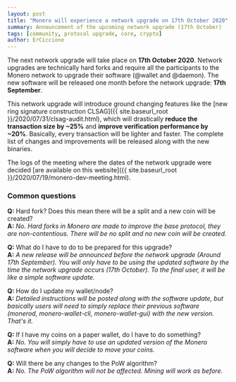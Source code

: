 ```yaml
---
layout: post
title: "Monero will experience a network upgrade on 17th October 2020"
summary: Announcement of the upcoming network upgrade (17th October)
tags: [community, protocol upgrade, core, crypto]
author: ErCiccione
---
```


The next network upgrade will take place on **17th October 2020**. Network upgrades are technically hard forks and require all the participants to the Monero network to upgrade their software (@wallet and @daemon). The new software will be released one month before the network upgrade: **17th September**.

This network upgrade will introduce ground changing features like the [new ring signature construction CLSAG]({{ site.baseurl_root }}/2020/07/31/clsag-audit.html), which will drastically **reduce the transaction size by ~25%** and **improve verification performance by ~20%**. Basically, every transaction will be lighter and faster. The complete list of changes and improvements will be released along with the new binaries.

The logs of the meeting where the dates of the network upgrade were decided [are available on this website]({{ site.baseurl_root }}/2020/07/19/monero-dev-meeting.html).

### Common questions

**Q:** Hard fork? Does this mean there will be a split and a new coin will be created?  
**A:** *No. Hard forks in Monero are made to improve the base protocol, they are non-contentious. There will be no split and no new coin will be created.*

**Q:** What do I have to do to be prepared for this upgrade?  
**A:** *A new release will be announced before the network upgrade (Around 17th September). You will only have to be using the updated software by the time the network upgrade occurs (17th October). To the final user, it will be like a simple software update.*

**Q:** How do I update my wallet/node?  
**A:** *Detailed instructions will be posted along with the software update, but basically users will need to simply replace their previous software (monerod, monero-wallet-cli, monero-wallet-gui) with the new version. That's it.*

**Q:** If I have my coins on a paper wallet, do I have to do something?  
**A:** *No. You will simply have to use an updated version of the Monero software when you will decide to move your coins.*

**Q:** Will there be any changes to the PoW algorithm?  
**A:** *No. The PoW algorithm will not be affected. Mining will work as before.*
